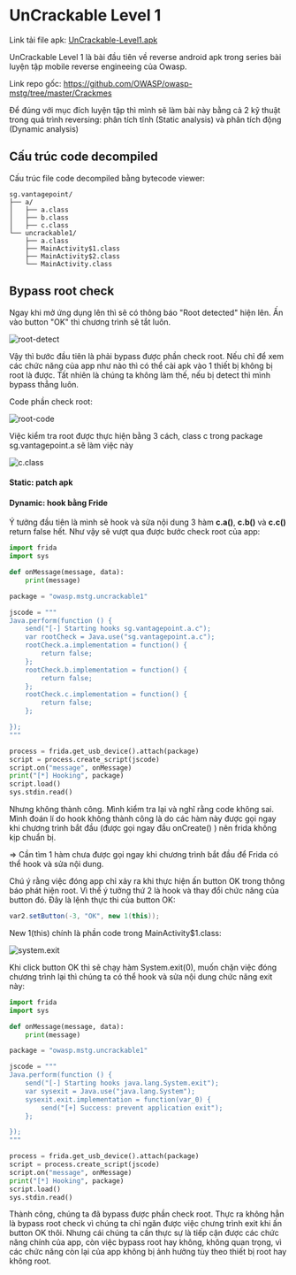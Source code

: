 # UnCrackable Level 1

Link tải file apk: [UnCrackable-Level1.apk](https://github.com/MinhNhatTran/Android-CTF/blob/master/UnCrackable%20Level%201/UnCrackable-Level1.apk)

UnCrackable Level 1 là bài đầu tiên về reverse android apk trong series bài luyện tập mobile reverse engineeing của Owasp.

Link repo gốc: https://github.com/OWASP/owasp-mstg/tree/master/Crackmes

Để đúng với mục đích luyện tập thì mình sẽ làm bài này bằng cả 2 kỹ thuật trong quá trình reversing: phân tích tĩnh (Static analysis) và phân tích động (Dynamic analysis)

## Cấu trúc code decompiled

Cấu trúc file code decompiled bằng bytecode viewer:

```
sg.vantagepoint/
├── a/
│   ├── a.class
│   ├── b.class
│   ├── c.class
└── uncrackable1/
    ├── a.class
    ├── MainActivity$1.class
    ├── MainActivity$2.class
    └── MainActivity.class
```

## Bypass root check

Ngay khi mở ứng dụng lên thì sẽ có thông báo "Root detected" hiện lên. Ấn vào button "OK" thì chương trình sẽ tắt luôn.

![root-detect](https://github.com/MinhNhatTran/Android-CTF/blob/master/UnCrackable%20Level%201/image/uncrackable1-11.PNG)

Vậy thì bước đầu tiên là phải bypass được phần check root. Nếu chỉ để xem các chức năng của app như nào thì có thể cài apk vào 1 thiết bị không bị root là được. Tất nhiên là chúng ta không làm thế, nếu bị detect thì mình bypass thẳng luôn.

Code phần check root:

![root-code](https://github.com/MinhNhatTran/Android-CTF/blob/master/UnCrackable%20Level%201/image/uncrackable1-12.PNG)

Việc kiểm tra root được thực hiện bằng 3 cách, class c trong package sg.vantagepoint.a sẽ làm việc này

![c.class](https://github.com/MinhNhatTran/Android-CTF/blob/master/UnCrackable%20Level%201/image/uncrackable1-13.PNG)

#### Static: patch apk

#### Dynamic: hook bằng Fride

Ý tưởng đầu tiên là mình sẽ hook và sửa nội dung 3 hàm **c.a()**, **c.b()** và **c.c()** return false hết. Như vậy sẽ vượt qua được bước check root của app:

```python
import frida
import sys

def onMessage(message, data):
    print(message)

package = "owasp.mstg.uncrackable1"

jscode = """
Java.perform(function () {
    send("[-] Starting hooks sg.vantagepoint.a.c");
    var rootCheck = Java.use("sg.vantagepoint.a.c");
    rootCheck.a.implementation = function() {
        return false;
    };
    rootCheck.b.implementation = function() {
        return false;
    };
    rootCheck.c.implementation = function() {
        return false;
    };

});
"""

process = frida.get_usb_device().attach(package)
script = process.create_script(jscode)
script.on("message", onMessage)
print("[*] Hooking", package)
script.load()
sys.stdin.read()
```

Nhưng không thành công. Mình kiểm tra lại và nghĩ rằng code không sai. Mình đoán lí do hook không thành công là do các hàm này được gọi ngay khi chương trình bắt đầu (được gọi ngay đầu onCreate() ) nên frida không kịp chuẩn bị.

=> Cần tìm 1 hàm chưa được gọi ngay khi chương trình bắt đầu để Frida có thể hook và sửa nội dung.

Chú ý rằng việc đóng app chỉ xảy ra khi thực hiện ấn button OK trong thông báo phát hiện root. Vì thế ý tưởng thứ 2 là hook và thay đổi chức năng của button đó. Đây là lệnh thực thi của button OK:

```java
var2.setButton(-3, "OK", new 1(this));
```

New 1(this) chính là phần code trong MainActivity$1.class:

![system.exit](https://github.com/MinhNhatTran/Android-CTF/blob/master/UnCrackable%20Level%201/image/uncrackable1-14.PNG)

Khi click button OK thì sẽ chạy hàm System.exit(0), muốn chặn việc đóng chương trình lại thì chúng ta có thể hook và sửa nội dung chức năng exit này:

```python
import frida
import sys

def onMessage(message, data):
    print(message)

package = "owasp.mstg.uncrackable1"

jscode = """
Java.perform(function () {
    send("[-] Starting hooks java.lang.System.exit");
    var sysexit = Java.use("java.lang.System");
    sysexit.exit.implementation = function(var_0) {
        send("[+] Success: prevent application exit");
    };

});
"""

process = frida.get_usb_device().attach(package)
script = process.create_script(jscode)
script.on("message", onMessage)
print("[*] Hooking", package)
script.load()
sys.stdin.read()

```

Thành công, chúng ta đã bypass được phần check root. Thực ra không hẳn là bypass root check vì chúng ta chỉ ngăn được việc chưng trình exit khi ấn button OK thôi. Nhưng cái chúng ta cần thực sự là tiếp cận được các chức năng chính của app, còn việc bypass root hay không, không quan trọng, vì các chức năng còn lại của app không bị ảnh hưởng tùy theo thiết bị root hay không root.

